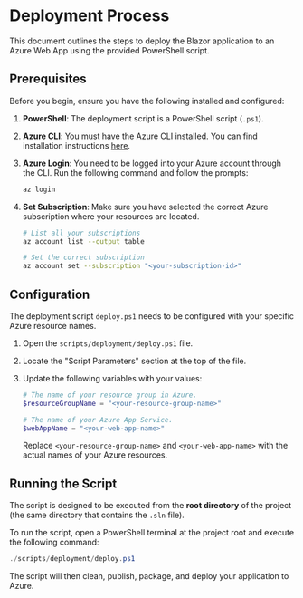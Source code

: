 # Deployment Process

This document outlines the steps to deploy the Blazor application to an Azure Web App using the provided PowerShell script.

## Prerequisites

Before you begin, ensure you have the following installed and configured:

1. **PowerShell**: The deployment script is a PowerShell script (`.ps1`).
2. **Azure CLI**: You must have the Azure CLI installed. You can find installation instructions [here](https://docs.microsoft.com/en-us/cli/azure/install-azure-cli).
3. **Azure Login**: You need to be logged into your Azure account through the CLI. Run the following command and follow the prompts:

    ```sh
    az login
    ```

4. **Set Subscription**: Make sure you have selected the correct Azure subscription where your resources are located.

    ```sh
    # List all your subscriptions
    az account list --output table

    # Set the correct subscription
    az account set --subscription "<your-subscription-id>"
    ```

## Configuration

The deployment script `deploy.ps1` needs to be configured with your specific Azure resource names.

1. Open the `scripts/deployment/deploy.ps1` file.
2. Locate the "Script Parameters" section at the top of the file.
3. Update the following variables with your values:

    ```powershell
    # The name of your resource group in Azure.
    $resourceGroupName = "<your-resource-group-name>"

    # The name of your Azure App Service.
    $webAppName = "<your-web-app-name>"
    ```

    Replace `<your-resource-group-name>` and `<your-web-app-name>` with the actual names of your Azure resources.

## Running the Script

The script is designed to be executed from the **root directory** of the project (the same directory that contains the `.sln` file).

To run the script, open a PowerShell terminal at the project root and execute the following command:

```powershell
./scripts/deployment/deploy.ps1
```

The script will then clean, publish, package, and deploy your application to Azure.
